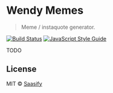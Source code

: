 # Wendy Memes

> Meme / instaquote generator.

[![Build Status](https://travis-ci.com/saasify-sh/wendy-memes.svg?branch=master)](https://travis-ci.com/saasify-sh/wendy-memes) [![JavaScript Style Guide](https://img.shields.io/badge/code_style-standard-brightgreen.svg)](https://standardjs.com)

TODO

## License

MIT © [Saasify](https://saasify.sh)
